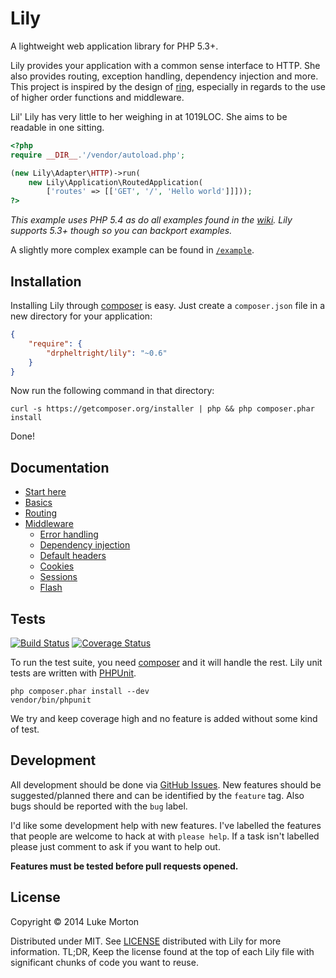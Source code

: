 # Lily

A lightweight web application library for PHP 5.3+.

Lily provides your application with a common sense interface to HTTP. She also
provides routing, exception handling, dependency injection and more. This
project is inspired by the design of [ring][ring], especially in regards to the
use of higher order functions and middleware. 

Lil' Lily has very little to her weighing in at 1019LOC. She aims to be readable
in one sitting.

```php
<?php
require __DIR__.'/vendor/autoload.php';

(new Lily\Adapter\HTTP)->run(
    new Lily\Application\RoutedApplication(
        ['routes' => [['GET', '/', 'Hello world']]]));
?>
```

*This example uses PHP 5.4 as do all examples found in the [wiki][wiki]. Lily
supports 5.3+ though so you can backport examples.*

A slightly more complex example can be found in [`/example`][example].

[ring]: https://github.com/ring-clojure/ring
[wiki]: https://github.com/DrPheltRight/lily/wiki/000-overview
[example]: https://github.com/DrPheltRight/lily/blob/develop/example/

## Installation

Installing Lily through [composer][composer] is easy. Just create a `composer.json`
file in a new directory for your application:

```json
{
    "require": {
        "drpheltright/lily": "~0.6"
    }
}
```

Now run the following command in that directory:

```
curl -s https://getcomposer.org/installer | php && php composer.phar install
```

Done!

[composer]: http://getcomposer.org/

## Documentation

 - [Start here][start-here]
 - [Basics][basics]
 - [Routing][routing]
 - [Middleware][middleware]
    - [Error handling][error-handling]
    - [Dependency injection][di]
    - [Default headers][default-headers]
    - [Cookies][cookies]
    - [Sessions][sessions]
    - [Flash][flash]

[start-here]: https://github.com/DrPheltRight/lily/wiki/000-overview
[basics]: https://github.com/DrPheltRight/lily/wiki/001-basics
[routing]: https://github.com/DrPheltRight/lily/wiki/002-routing
[middleware]: https://github.com/DrPheltRight/lily/wiki/003-middleware
[error-handling]: https://github.com/DrPheltRight/lily/wiki/003a-errors
[di]: https://github.com/DrPheltRight/lily/wiki/003b-di
[default-headers]: https://github.com/DrPheltRight/lily/wiki/003c-default-headers
[cookies]: https://github.com/DrPheltRight/lily/wiki/003d-cookies
[sessions]: https://github.com/DrPheltRight/lily/wiki/003e-sessions
[flash]: https://github.com/DrPheltRight/lily/wiki/003f-flash

## Tests

[![Build Status](https://travis-ci.org/DrPheltRight/lily.png?branch=develop)][travis]
[![Coverage Status](https://coveralls.io/repos/DrPheltRight/lily/badge.png?branch=develop)][coveralls]

To run the test suite, you need [composer][composer] and it will handle the rest. Lily
unit tests are written with [PHPUnit][phpunit].

```
php composer.phar install --dev
vendor/bin/phpunit
```

We try and keep coverage high and no feature is added without some kind of test.

[travis]: https://travis-ci.org/DrPheltRight/lily
[coveralls]: https://coveralls.io/r/DrPheltRight/lily?branch=develop
[phpunit]: https://github.com/sebastianbergmann/phpunit/

## Development

All development should be done via [GitHub Issues][issues]. New features should
be suggested/planned there and can be identified by the `feature` tag. Also bugs
should be reported with the `bug` label.

I'd like some development help with new features. I've labelled the features
that people are welcome to hack at with `please help`. If a task isn't labelled
please just comment to ask if you want to help out.

**Features must be tested before pull requests opened.**

[issues]: https://github.com/DrPheltRight/lily/issues

## License

Copyright © 2014 Luke Morton

Distributed under MIT. See [LICENSE][license] distributed with Lily for more
information. TL;DR, Keep the license found at the top of each Lily file with
significant chunks of code you want to reuse.

[license]: https://github.com/DrPheltRight/lily/blob/develop/LICENSE

